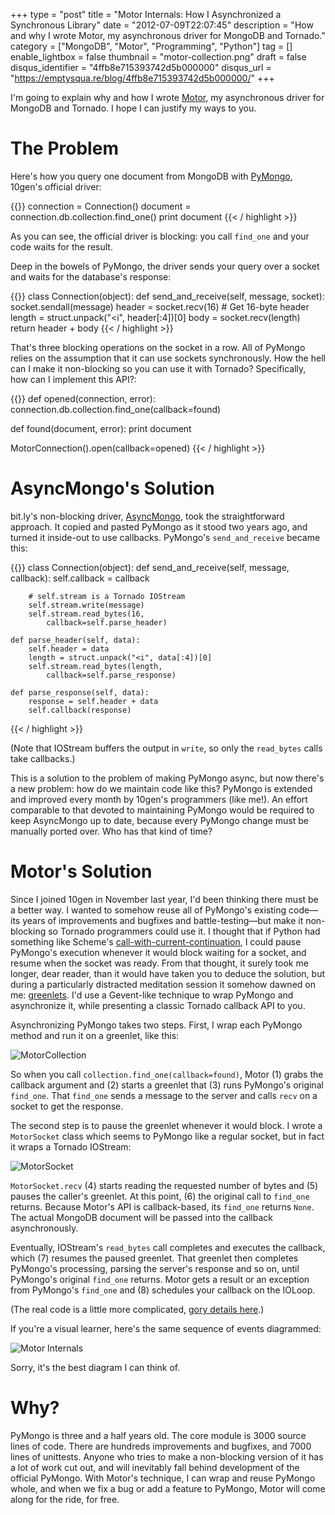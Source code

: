 +++
type = "post"
title = "Motor Internals: How I Asynchronized a Synchronous Library"
date = "2012-07-09T22:07:45"
description = "How and why I wrote Motor, my asynchronous driver for MongoDB and Tornado."
category = ["MongoDB", "Motor", "Programming", "Python"]
tag = []
enable_lightbox = false
thumbnail = "motor-collection.png"
draft = false
disqus_identifier = "4ffb8e715393742d5b000000"
disqus_url = "https://emptysqua.re/blog/4ffb8e715393742d5b000000/"
+++

<p>I'm going to explain why and how I wrote <a href=https://motor.readthedocs.io/>Motor</a>, my asynchronous driver for MongoDB and Tornado. I hope I can justify my ways to you.</p>
<h1 id="the-problem">The Problem</h1>
<p>Here's how you query one document from MongoDB with <a href="http://pypi.python.org/pypi/pymongo/">PyMongo</a>, 10gen's official driver:</p>

{{<highlight python3>}}
connection = Connection()
document = connection.db.collection.find_one()
print document
{{< / highlight >}}

<p>As you can see, the official driver is blocking: you call <code>find_one</code> and your code waits for the result.</p>
<p>Deep in the bowels of PyMongo, the driver sends your query over a socket and waits for the database's response:</p>

{{<highlight python3>}}
class Connection(object):
    def send_and_receive(self, message, socket):
        socket.sendall(message)
        header = socket.recv(16) # Get 16-byte header
        length = struct.unpack("<i", header[:4])[0]
        body = socket.recv(length)
        return header + body
{{< / highlight >}}

<p>That's three blocking operations on the socket in a row. All of PyMongo relies on the assumption that it can use sockets synchronously. How the hell can I make it non-blocking so you can use it with Tornado? Specifically, how can I implement this API?:</p>

{{<highlight python3>}}
def opened(connection, error):
    connection.db.collection.find_one(callback=found)

def found(document, error):
    print document

MotorConnection().open(callback=opened)
{{< / highlight >}}

<h1 id="asyncmongos-solution">AsyncMongo's Solution</h1>
<p>bit.ly's non-blocking driver, <a href="https://github.com/bitly/asyncmongo">AsyncMongo</a>, took the straightforward approach. It copied and pasted PyMongo as it stood two years ago, and turned it inside-out to use callbacks. PyMongo's <code>send_and_receive</code> became this:</p>

{{<highlight python3>}}
class Connection(object):
    def send_and_receive(self, message, callback):
        self.callback = callback

        # self.stream is a Tornado IOStream
        self.stream.write(message)
        self.stream.read_bytes(16,
            callback=self.parse_header)

    def parse_header(self, data):
        self.header = data
        length = struct.unpack("<i", data[:4])[0]
        self.stream.read_bytes(length,
            callback=self.parse_response)

    def parse_response(self, data):
        response = self.header + data
        self.callback(response)
{{< / highlight >}}

<p>(Note that IOStream buffers the output in <code>write</code>, so only the <code>read_bytes</code> calls take callbacks.)</p>
<p>This is a solution to the problem of making PyMongo async, but now there's a new problem: how do we maintain code like this? PyMongo is extended and improved every month by 10gen's programmers (like me!). An effort comparable to that devoted to maintaining PyMongo would be required to keep AsyncMongo up to date, because every PyMongo change must be manually ported over. Who has that kind of time?</p>
<h1 id="motors-solution">Motor's Solution</h1>
<p>Since I joined 10gen in November last year, I'd been thinking there must be a better way. I wanted to somehow reuse all of PyMongo's existing code—its years of improvements and bugfixes and battle-testing—but make it non-blocking so Tornado programmers could use it. I thought that if Python had something like Scheme's <a href="http://en.wikipedia.org/wiki/Call-with-current-continuation">call-with-current-continuation</a>, I could pause PyMongo's execution whenever it would block waiting for a socket, and resume when the socket was ready. From that thought, it surely took me longer, dear reader, than it would have taken you to deduce the solution, but during a particularly distracted meditation session it somehow dawned on me: <a href="http://pypi.python.org/pypi/greenlet">greenlets</a>. I'd use a Gevent-like technique to wrap PyMongo and asynchronize it, while presenting a classic Tornado callback API to you.</p>
<p>Asynchronizing PyMongo takes two steps. First, I wrap each PyMongo method and run it on a greenlet, like this:</p>
<p><img alt="MotorCollection" border="0" src="motor-collection.png" style="display:block; margin-left:auto; margin-right:auto;" title="motor-collection.png"/></p>
<p>So when you call <code>collection.find_one(callback=found)</code>, Motor (1) grabs the callback argument and (2) starts a greenlet that (3) runs PyMongo's original <code>find_one</code>. That <code>find_one</code> sends a message to the server and calls <code>recv</code> on a socket to get the response.</p>
<p>The second step is to pause the greenlet whenever it would block. I wrote a <code>MotorSocket</code> class which seems to PyMongo like a regular socket, but in fact it wraps a Tornado IOStream:</p>
<p><img alt="MotorSocket" border="0" src="motor-socket.png" style="display:block; margin-left:auto; margin-right:auto;" title="motor-socket.png"/></p>
<p><code>MotorSocket.recv</code> (4) starts reading the requested number of bytes and (5) pauses the caller's greenlet. At this point, (6) the original call to <code>find_one</code> returns. Because Motor's API is callback-based, its <code>find_one</code> returns <code>None</code>. The actual MongoDB document will be passed into the callback asynchronously.</p>
<p>Eventually, IOStream's <code>read_bytes</code> call completes and executes the callback, which (7) resumes the paused greenlet. That greenlet then completes PyMongo's processing, parsing the server's response and so on, until PyMongo's original <code>find_one</code> returns. Motor gets a result or an exception from PyMongo's <code>find_one</code> and (8) schedules your callback on the IOLoop.</p>
<p>(The real code is a little more complicated, <a href="https://github.com/mongodb/motor/blob/0.5/motor/frameworks/tornado.py#L288">gory details here</a>.)</p>
<p>If you're a visual learner, here's the same sequence of events diagrammed:</p>
<p><img alt="Motor Internals" border="0" src="motor-internals.png" style="display:block; margin-left:auto; margin-right:auto;" title="motor-internals.png"/></p>
<p>Sorry, it's the best diagram I can think of.</p>
<h1 id="why">Why?</h1>
<p>PyMongo is three and a half years old. The core module is 3000 source lines of code. There are hundreds improvements and bugfixes, and 7000 lines of unittests. Anyone who tries to make a non-blocking version of it has a lot of work cut out, and will inevitably fall behind development of the official PyMongo. With Motor's technique, I can wrap and reuse PyMongo whole, and when we fix a bug or add a feature to PyMongo, Motor will come along for the ride, for free.</p>
